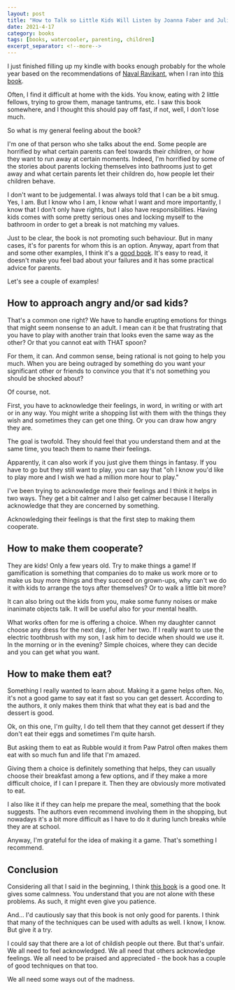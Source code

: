 ```yaml
---
layout: post
title: "How to Talk so Little Kids Will Listen by Joanna Faber and Julie King"
date: 2021-4-17
category: books
tags: [books, watercooler, parenting, children]
excerpt_separator: <!--more-->
---
```

I just finished filling up my kindle with books enough probably for the whole year based on the recommendations of [Naval Ravikant](https://www.navalmanack.com/navals-recommended-reading), when I ran into [this book](https://amzn.to/3x0YuCt).
<!--more-->
Often, I find it difficult at home with the kids. You know, eating with 2 little fellows, trying to grow them, manage tantrums, etc. I saw this book somewhere, and I thought this should pay off fast, if not, well, I don't lose much.

So what is my general feeling about the book?

I'm one of that person who she talks about the end. Some people are horrified by what certain parents can feel towards their children, or how they want to run away at certain moments. Indeed, I'm horrified by some of the stories about parents locking themselves into bathrooms just to get away and what certain parents let their children do, how people let their children behave.

I don't want to be judgemental. I was always told that I can be a bit smug. Yes, I am. But I know who I am, I know what I want and more importantly, I know that I don't only have rights, but I also have responsibilities. Having kids comes with some pretty serious ones and locking myself to the bathroom in order to get a break is not matching my values.

Just to be clear, the book is not promoting such behaviour. But in many cases, it's for parents for whom this is an option. Anyway, apart from that and some other examples, I think it's a [good book](https://amzn.to/3x0YuCt). It's easy to read, it doesn't make you feel bad about your failures and it has some practical advice for parents.

Let's see a couple of examples!

## How to approach angry and/or sad kids?

That's a common one right? We have to handle erupting emotions for things that might seem nonsense to an adult. I mean can it be that frustrating that you have to play with another train that looks even the same way as the other? Or that you cannot eat with THAT spoon?

For them, it can. And common sense, being rational is not going to help you much. When you are being outraged by something do you want your significant other or friends to convince you that it's not something you should be shocked about?

Of course, not.

First, you have to acknowledge their feelings, in word, in writing or with art or in any way. You might write a shopping list with them with the things they wish and sometimes they can get one thing. Or you can draw how angry they are.

The goal is twofold. They should feel that you understand them and at the same time, you teach them to name their feelings.

Apparently, it can also work if you just give them things in fantasy. If you have to go but they still want to play, you can say that "oh I know you'd like to play more and I wish we had a million more hour to play."

I've been trying to acknowledge more their feelings and I think it helps in two ways. They get a bit calmer and I also get calmer because I literally acknowledge that they are concerned by something.

Acknowledging their feelings is that the first step to making them cooperate.

## How to make them cooperate?

They are kids! Only a few years old. Try to make things a game! If gamification is something that companies do to make us work more or to make us buy more things and they succeed on grown-ups, why can't we do it with kids to arrange the toys after themselves? Or to walk a little bit more?

It can also bring out the kids from you, make some funny noises or make inanimate objects talk. It will be useful also for your mental health.

What works often for me is offering a choice. When my daughter cannot choose any dress for the next day, I offer her two. If I really want to use the electric toothbrush with my son, I ask him to decide when should we use it. In the morning or in the evening? Simple choices, where they can decide and you can get what you want.

## How to make them eat?

Something I really wanted to learn about. Making it a game helps often. No, it's not a good game to say eat it fast so you can get dessert. According to the authors, it only makes them think that what they eat is bad and the dessert is good.

Ok, on this one, I'm guilty, I do tell them that they cannot get dessert if they don't eat their eggs and sometimes I'm quite harsh.

But asking them to eat as Rubble would it from Paw Patrol often makes them eat with so much fun and life that I'm amazed.

Giving them a choice is definitely something that helps, they can usually choose their breakfast among a few options, and if they make a more difficult choice, if I can I prepare it. Then they are obviously more motivated to eat.

I also like it if they can help me prepare the meal, something that the book suggests. The authors even recommend involving them in the shopping, but nowadays it's a bit more difficult as I have to do it during lunch breaks while they are at school.

Anyway, I'm grateful for the idea of making it a game. That's something I recommend.

## Conclusion

Considering all that I said in the beginning, I think [this book](https://amzn.to/3x0YuCt) is a good one. It gives some calmness. You understand that you are not alone with these problems. As such, it might even give you patience.

And... I'd cautiously say that this book is not only good for parents. I think that many of the techniques can be used with adults as well. I know, I know. But give it a try. 

I could say that there are a lot of childish people out there. But that's unfair. We all need to feel acknowledged. We all need that others acknowledge feelings. We all need to be praised and appreciated - the book has a couple of good techniques on that too.

We all need some ways out of the madness.